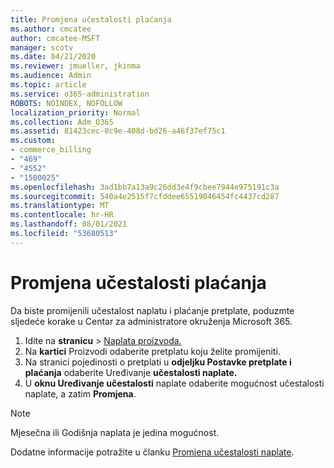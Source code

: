 ```yaml
---
title: Promjena učestalosti plaćanja
ms.author: cmcatee
author: cmcatee-MSFT
manager: scotv
ms.date: 04/21/2020
ms.reviewer: jmueller, jkinma
ms.audience: Admin
ms.topic: article
ms.service: o365-administration
ROBOTS: NOINDEX, NOFOLLOW
localization_priority: Normal
ms.collection: Adm_O365
ms.assetid: 81423cec-8c9e-408d-bd26-a46f37ef75c1
ms.custom:
- commerce_billing
- "469"
- "4552"
- "1500025"
ms.openlocfilehash: 3ad1bb7a13a9c26dd3e4f9cbee7944e975191c3a
ms.sourcegitcommit: 540a4e2515f7cfddee65519046454fc4437cd287
ms.translationtype: MT
ms.contentlocale: hr-HR
ms.lasthandoff: 08/01/2021
ms.locfileid: "53680513"
---
```

# <a name="change-how-often-you-pay"></a>Promjena učestalosti plaćanja

Da biste promijenili učestalost naplatu i plaćanje pretplate, poduzmte sljedeće korake u Centar za administratore okruženja Microsoft 365.

1. Idite na **stranicu**  >  [Naplata proizvoda.](https://go.microsoft.com/fwlink/p/?linkid=842054)
2. Na **kartici** Proizvodi odaberite pretplatu koju želite promijeniti.
3. Na stranici pojedinosti o pretplati u **odjeljku Postavke pretplate i plaćanja** odaberite Uređivanje **učestalosti naplate.**
4. U **oknu Uređivanje učestalosti** naplate odaberite mogućnost učestalosti naplate, a zatim **Promjena**.

> [!NOTE]
> Mjesečna ili Godišnja naplata je jedina mogućnost.

Dodatne informacije potražite u članku [Promjena učestalosti naplate](/microsoft-365/commerce/billing-and-payments/change-payment-frequency).